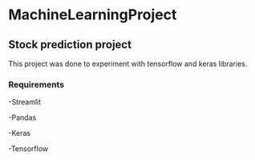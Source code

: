 # MachineLearningProject

## Stock prediction project
This project was done to experiment with tensorflow and keras libraries. 

### Requirements

-Streamlit

-Pandas

-Keras

-Tensorflow

